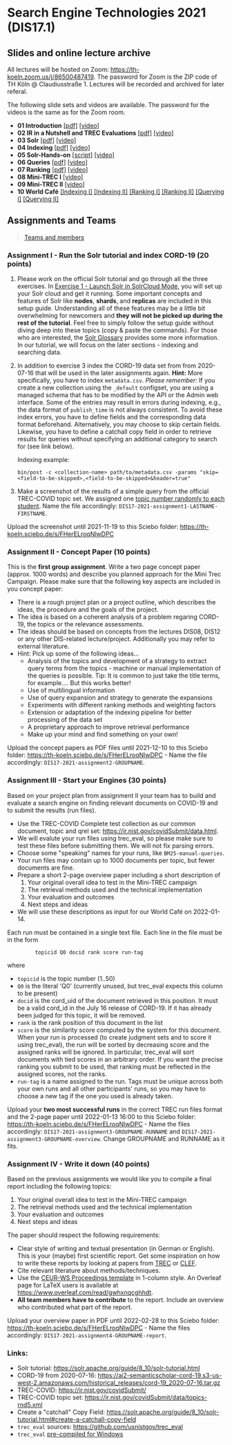 # Search Engine Technologies 2021 (DIS17.1)

## Slides and online lecture archive

All lectures will be hosted on Zoom: https://th-koeln.zoom.us/j/86500487419. The password for Zoom is the ZIP code of TH Köln @ Claudiusstraße 1. Lectures will be recorded and archived for later referal.

The following slide sets and videos are available. The password for the videos is the same as for the Zoom room.

* **01 Introduction** [[pdf]](slides/DIS17-01-introduction.pdf) [[video]](https://th-koeln.sciebo.de/s/zkxwDLmIf3RnFsL)
* **02 IR in a Nutshell and TREC Evaluations** [[pdf]](slides/DIS17-02-IR-Nutshell.pdf) [[video]](https://th-koeln.sciebo.de/s/5UlwblJSHsaqzTM)
* **03 Solr** [[pdf]](slides/DIS17-03-Solr.pdf) [[video]](https://th-koeln.sciebo.de/s/LCdBeIX4P2uPicY)
* **04 Indexing** [[pdf]](slides/DIS17-04-Indexing.pdf) [[video]](https://th-koeln.sciebo.de/s/D8DZUZHCmVUMb7E)
* **05 Solr-Hands-on**  [[script]](https://github.com/irgroup-classrooms/dis17-2021/blob/main/src/simple-run.py) [[video]](https://th-koeln.sciebo.de/s/zl6thuzMSKB9cg2)
* **06 Queries** [[pdf]](slides/DIS17-06-Queries.pdf) [[video]](https://th-koeln.sciebo.de/s/dZ5HXn7LmCvXav1)
* **07 Ranking** [[pdf]](slides/DIS17-07-Ranking.pdf) [[video]](https://th-koeln.sciebo.de/s/NvDsWWKTeYeAQDP)
* **08 Mini-TREC I** [[video]](https://th-koeln.sciebo.de/s/qAegnQcJFSPncjr)
* **09 Mini-TREC II** [[video]](https://th-koeln.sciebo.de/s/XX41g12SN9hoJYd)
* **10 World Café** [[Indexing I]](https://docs.google.com/document/d/1-iVhHXrXKlVBO61EOzLC617JPOhsFDBC8E_j1BLRz0Q/edit?usp=sharing) [[Indexing II]](https://docs.google.com/document/d/1b66n1VdY7UDPqCUaIwqftDDQrjE0ViJmxb_aytCiDUs/edit?usp=sharing) [[Ranking I]](https://docs.google.com/document/d/1oHHcT499xeog4Lm0x2jbDjOchpU08oop-mk-QcgMvl0/edit?usp=sharing) [[Ranking II]](https://docs.google.com/document/d/1KSpD2pMuLohX18vzpi24Tq6lZfxAuhC6a10m1dSn8d0/edit?usp=sharing) [[Querying I]](https://docs.google.com/document/d/1KSpD2pMuLohX18vzpi24Tq6lZfxAuhC6a10m1dSn8d0/edit?usp=sharing) [[Querying II]](https://docs.google.com/document/d/1FdhdX3q3WBYbeAZh0RidFwAg0yZaTS7VpLrIkDsqxhI/edit?usp=sharing)

## Assignments and Teams

> [Teams and members](https://github.com/irgroup-classrooms/dis17-2021/blob/main/teams.md)

### Assignment I - Run the Solr tutorial and index CORD-19 (20 points)

1. Please work on the official Solr tutorial and go through all the three exercises. In [Exercise 1 - Launch Solr in SolrCloud Mode](https://solr.apache.org/guide/8_10/solr-tutorial.html#launch-solr-in-solrcloud-mode), you will set up your Solr cloud and get it running. Some important concepts and features of Solr like **nodes**, **shards**, and **replicas** are included in this setup guide. Understanding all of these features may be a little bit overwhelming for newcomers and **they will not be picked up during the rest of the tutorial**. Feel free to simply follow the setup guide without diving deep into these topics (copy & paste the commands). For those who are interested, the [Solr Glossary](https://solr.apache.org/guide/8_10/solr-glossary.html) provides some more information. In our tutorial, we will focus on the later sections - indexing and searching data.
2. In addition to exercise 3 index the CORD-19 data set from from 2020-07-16 that will be used in the later assignments again. **Hint:** More specifically, you have to index `metadata.csv`. *Please remember:* If you create a new collection using the `_default` configset, you are using a managed schema that has to be modified by the API or the Admin web interface. Some of the entries may result in errors during indexing, e.g., the data format of `publish_time` is not always consistent. To avoid these index errors, you have to define fields and the corresponding data format beforehand. Alternatively, you may choose to skip certain fields. Likewise, you have to define a catchall copy field in order to retrieve results for queries without specifying an additional category to search for (see link below).
    
    Indexing example: 
    ```
    bin/post -c <collection-name> path/to/metadata.csv -params "skip=<field-to-be-skipped>,<field-to-be-skipped>&header=true"
    ```
3. Make a screenshot of the results of a simple query from the official TREC-COVID topic set. We assigned one [topic number randomly to each student](topic-student.md). Name the file accordingly: `DIS17-2021-assignment1-LASTNAME-FIRSTNAME`.

Upload the screenshot until 2021-11-19 to this Sciebo folder: https://th-koeln.sciebo.de/s/FHerELroqNlwDPC

### Assignment II - Concept Paper (10 points)

This is the __first group assignment__. Write a two page concept paper (approx. 1000 words) and describe you planned approach for the Mini Trec Campaign. Please make sure that the following key aspects are included in you concept paper:

- There is a rough project plan or a project outline, which describes the ideas, the procedure and the goals of the project. 
- The idea is based on a coherent analysis of a problem regaring CORD-19, the topics or the relevance assessments.
- The ideas should be based on concepts from the lectures DIS08, DIS12 or any other DIS-related lecture/project. Additionally you may refer to external literature.
- Hint: Pick up some of the following ideas...
  - Analysis of the topics and development of a strategy to extract query terms from the topics - machine or manual implementation of the queries is possible. Tip: It is common to just take the title terms, for example.... But this works better!
  - Use of multilingual information
  - Use of query expansion and strategy to generate the expansions
  - Experiments with different ranking methods and weighting factors
  - Extension or adaptation of the indexing pipeline for better processing of the data set
  - A proprietary approach to improve retrieval performance
  - Make up your mind and find something on your own!

Upload the concept papers as PDF files until 2021-12-10 to this Sciebo folder: https://th-koeln.sciebo.de/s/FHerELroqNlwDPC - Name the file accordingly: `DIS17-2021-assignment2-GROUPNAME`.

### Assignment III - Start your Engines (30 points)

Based on your project plan from assignment II your team has to build and evaluate a search engine on finding relevant documents on COVID-19 and to submit the results (run files). 

- Use the TREC-COVID Complete test collection as our common document, topic and qrel set: https://ir.nist.gov/covidSubmit/data.html. 
- We will evalute your run files using trec_eval, so please make sure to test these files before submitting them. We will not fix parsing errors. 
- Choose some "speaking" names for your runs, like `BM25-manual-queries`.
- Your run files may contain up to 1000 documents per topic, but fewer documents are fine.
- Prepare a short 2-page overview paper including a short description of 
  1. Your original overall idea to test in the Mini-TREC campaign
  2. The retrieval methods used and the technical implementation
  3. Your evaluation and outcomes
  4. Next steps and ideas
- We will use these descriptions as input for our World Café on 2022-01-14. 

Each run must be contained in a single text file. Each line in the file must be in the form
```
         topicid Q0 docid rank score run-tag
```
where 
  - `topicid` is the topic number (1..50)
  - `Q0` is the literal 'Q0' (currently unused, but trec_eval expects this column to be present)
  - `docid` is the cord_uid of the document retrieved in this position. It must be a valid cord_id in the July 16 release of CORD-19. If it has already been judged for this topic, it will be removed.
  - `rank` is the rank position of this document in the list
  - `score` is the similarity score computed by the system for this document. When your run is processed (to create judgment sets and to score it using trec_eval), the run will be sorted by decreasing score and the assigned ranks will be ignored. In particular, trec_eval will sort documents with tied scores in an arbitrary order. If you want the precise ranking you submit to be used, that ranking must be reflected in the assigned scores, not the ranks.
  - `run-tag`	is a name assigned to the run. Tags must be unique across both your own runs and all other participants' runs, so you may have to choose a new tag if the one you used is already taken. 
  
Upload your __two most successful runs__ in the correct TREC run files format and the 2-page paper until 2022-01-13 16:00 to this Sciebo folder: https://th-koeln.sciebo.de/s/FHerELroqNlwDPC - Name the files accordingly: `DIS17-2021-assignment3-GROUPNAME-RUNNAME` and `DIS17-2021-assignment3-GROUPNAME-overview`. Change GROUPNAME and RUNNAME as it fits.

### Assignment IV - Write it down (40 points)

Based on the previous assignments we would like you to compile a final report including the following topics:

  1. Your original overall idea to test in the Mini-TREC campaign
  2. The retrieval methods used and the technical implementation
  3. Your evaluation and outcomes
  4. Next steps and ideas

The paper should respect the following requirements:

- Clear style of writing and textual presentation (in German or English). This is your (maybe) first scientific report. Get some inspiration on how to write these reports by looking at papers from [TREC](https://trec.nist.gov/proceedings/proceedings.html) or [CLEF](http://ceur-ws.org/Vol-2936/). 
- Cite relevant literature about methods/techniques.
- Use the [CEUR-WS Proceedings template](http://ceur-ws.org/Vol-XXX/CEURART.zip) in 1-column style. An Overleaf page for LaTeX users is available at https://www.overleaf.com/read/gwhxnqcghhdt.
- __All team members have to contribute__ to the report. Include an overview who contributed what part of the report. 

Upload your overview paper in PDF until 2022-02-28 to this Sciebo folder: https://th-koeln.sciebo.de/s/FHerELroqNlwDPC - Name the files accordingly: `DIS17-2021-assignment4-GROUPNAME-report`.

### Links: 
- Solr tutorial: https://solr.apache.org/guide/8_10/solr-tutorial.html
- CORD-19 from 2020-07-16: https://ai2-semanticscholar-cord-19.s3-us-west-2.amazonaws.com/historical_releases/cord-19_2020-07-16.tar.gz
- TREC-COVID: https://ir.nist.gov/covidSubmit/
- TREC-COVID topic set: https://ir.nist.gov/covidSubmit/data/topics-rnd5.xml
- Create a "catchall" Copy Field: https://solr.apache.org/guide/8_10/solr-tutorial.html#create-a-catchall-copy-field
- `trec_eval` sources: https://github.com/usnistgov/trec_eval
- `trec_eval` [pre-compiled for Windows](download/trec_eval_win32.zip)

